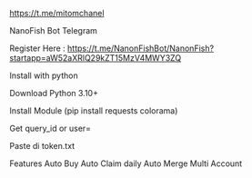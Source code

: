 https://t.me/mitomchanel

NanoFish Bot Telegram

Register Here : https://t.me/NanonFishBot/NanonFish?startapp=aW52aXRlQ29kZT15MzV4MWY3ZQ

Install with python

Download Python 3.10+

Install Module (pip install requests colorama)

Get query_id or user=

Paste di token.txt

Features
Auto Buy
Auto Claim daily
Auto Merge
Multi Account
